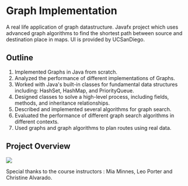 # Graph Implementation

A real life application of graph datastructure. Javafx project which uses advanced graph algorithms to find the shortest path between source and destination place in maps. UI is provided by UCSanDiego.

## Outline

1. Implemented Graphs in Java from scratch.
2. Analyzed the performance of different implementations of Graphs.
3. Worked with Java's built-in classes for fundamental data structures including: HashSet, HashMap, and PriorityQueue.
4. Designed classes to solve a high-level process, including fields, methods, and inheritance relationships.
5. Described and implemented several algorithms for graph search.
6. Evaluated the performance of different graph search algorithms in different contexts.
7. Used graphs and graph algorithms to plan routes using real data.

## Project Overview

<a><img src="https://i.imgur.com/gD8pTOv.png"/></a>

Special thanks to the course instructors : Mia Minnes, Leo Porter and Christine Alvarado.
